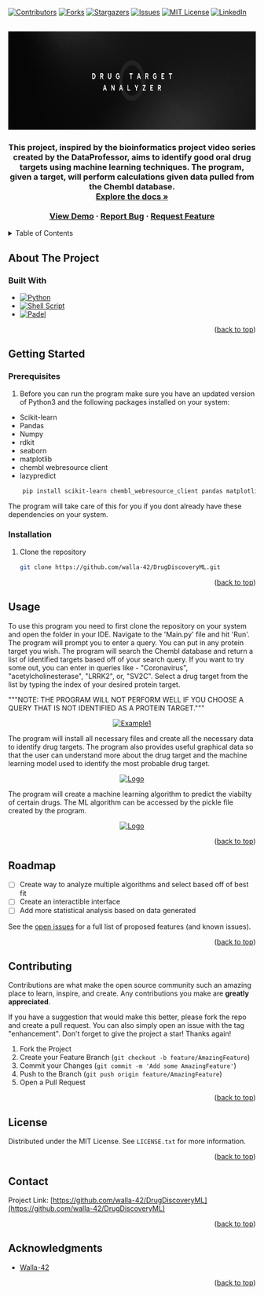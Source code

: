 <!-- Improved compatibility of back to top link: See: https://github.com/othneildrew/Best-README-Template/pull/73 -->
<a name="readme-top"></a>
<!--
*** Thanks for checking out the Best-README-Template. If you have a suggestion
*** that would make this better, please fork the repo and create a pull request
*** or simply open an issue with the tag "enhancement".
*** Don't forget to give the project a star!
*** Thanks again! Now go create something AMAZING! :D
-->



<!-- PROJECT SHIELDS -->
<!--
*** I'm using markdown "reference style" links for readability.
*** Reference links are enclosed in brackets [ ] instead of parentheses ( ).
*** See the bottom of this document for the declaration of the reference variables
*** for contributors-url, forks-url, etc. This is an optional, concise syntax you may use.
*** https://www.markdownguide.org/basic-syntax/#reference-style-links
-->
[![Contributors][contributors-shield]][contributors-url]
[![Forks][forks-shield]][forks-url]
[![Stargazers][stars-shield]][stars-url]
[![Issues][issues-shield]][issues-url]
[![MIT License][license-shield]][license-url]
[![LinkedIn][linkedin-shield]][linkedin-url]



<!-- PROJECT LOGO -->
<br />
<div align="center">
  <a href="https://github.com/walla-42/DrugDiscoveryML">
    <img src="Images/DrugDiscovery.png" alt="Logo" width="1000" height="200">
  </a>

<h3 align="center>Drug Discovery Model</h3>

  <p align="center">
    This project, inspired by the bioinformatics project video series created by the DataProfessor, aims to identify good oral drug targets using machine learning techniques. The program, given a target, will perform calculations given data pulled from the Chembl database. 
    <br />
    <a href="https://github.com/walla-42/DrugDiscoveryML"><strong>Explore the docs »</strong></a>
    <br />
    <br />
    <a href="https://github.com/walla-42/DrugDiscoveryML">View Demo</a>
    ·
    <a href="https://github.com/walla-42/DrugDiscoveryML/issues/new?labels=bug&template=bug-report---.md">Report Bug</a>
    ·
    <a href="https://github.com/walla-42/DrugDiscoveryML/issues/new?labels=enhancement&template=feature-request---.md">Request Feature</a>
  </p>
</div>



<!-- TABLE OF CONTENTS -->
<details>
  <summary>Table of Contents</summary>
  <ol>
    <li>
      <a href="#about-the-project">About The Project</a>
      <ul>
        <li><a href="#built-with">Built With</a></li>
      </ul>
    </li>
    <li>
      <a href="#getting-started">Getting Started</a>
      <ul>
        <li><a href="#prerequisites">Prerequisites</a></li>
        <li><a href="#installation">Installation</a></li>
      </ul>
    </li>
    <li><a href="#usage">Usage</a></li> 
    <li><a href="#roadmap">Roadmap</a></li>
    <li><a href="#contributing">Contributing</a></li>
    <li><a href="#license">License</a></li>
    <li><a href="#contact">Contact</a></li>
    <li><a href="#acknowledgments">Acknowledgments</a></li>
  </ol>
</details>



<!-- ABOUT THE PROJECT -->
## About The Project

<!--[![Product Name Screen Shot][product-screenshot]]


<p align="right">(<a href="#readme-top">back to top</a>)</p> -->

### Built With

* [![Python][Python.js]][Python-url]
* [![Shell Script][ShellScript.js]][ShellScript-url]
* [![Padel][Padel.js]][Padel-url]

<p align="right">(<a href="#readme-top">back to top</a>)</p>



<!-- GETTING STARTED -->
## Getting Started



### Prerequisites

1. Before you can run the program make sure you have an updated version of Python3 and the following packages installed on your system:
  -  Scikit-learn
  -  Pandas
  -  Numpy
  -  rdkit
  -  seaborn
  -  matplotlib
  -  chembl webresource client
  -  lazypredict 
  ```sh
      pip install scikit-learn chembl_webresource_client pandas matplotlib seaborn rdkit lazypredict
  ```
  The program will take care of this for you if you dont already have these dependencies on your system. 

### Installation

1. Clone the repository
   ```sh
   git clone https://github.com/walla-42/DrugDiscoveryML.git
   ```

<p align="right">(<a href="#readme-top">back to top</a>)</p> 



<!-- USAGE EXAMPLES -->
## Usage

To use this program you need to first clone the repository on your system and open the folder in your IDE. 
Navigate to the 'Main.py' file and hit 'Run'. The program will prompt you to enter a query. You can put in any protein target you wish. The program will search the Chembl database and return a list of identified targets based off of your search query. If you want to try some out, you can enter in queries like - "Coronavirus", "acetylcholinesterase", "LRRK2", or, "SV2C". Select a drug target from the list by typing the index of your desired protein target. 

"""NOTE: THE PROGRAM WILL NOT PERFORM WELL IF YOU CHOOSE A QUERY THAT IS NOT IDENTIFIED AS A PROTEIN TARGET."""
<div align=Center>
  <a href="https://github.com/walla-42/Gene_Search">
    <img src="Images/Terminal_1.png" alt="Example1" width="500" height="200">
  </a>
</div>

The program will install all necessary files and create all the necessary data to identify drug targets. The program also provides useful graphical data so that the user can understand more about the drug target and the machine learning model used to identify the most probable drug target. 

<div align=Center>
  <a href="https://github.com/walla-42/Gene_Search">
    <img src="Images/Terminal_2.png" alt="Logo" width="600" height="200">
  </a>
</div>

The program will create a machine learning algorithm to predict the viabilty of certain drugs. The ML algorithm can be accessed by the pickle file created by the program. 

<div align=center>
  <a href="https://github.com/walla-42/Gene_Search">
    <img src="Images/Terminal_3.png" alt="Logo" width="450" height="100">
  </a>
</div>

<!--_For more examples, please refer to the [Documentation](https://example.com)_-->
<p align="right">(<a href="#readme-top">back to top</a>)</p> 



<!-- ROADMAP -->
## Roadmap

- [ ] Create way to analyze multiple algorithms and select based off of best fit
- [ ] Create an interactible interface
- [ ] Add more statistical analysis based on data generated

See the [open issues](https://github.com/walla-42/Gene_Search/issues) for a full list of proposed features (and known issues).

<p align="right">(<a href="#readme-top">back to top</a>)</p>



<!-- CONTRIBUTING -->
## Contributing

Contributions are what make the open source community such an amazing place to learn, inspire, and create. Any contributions you make are **greatly appreciated**.

If you have a suggestion that would make this better, please fork the repo and create a pull request. You can also simply open an issue with the tag "enhancement".
Don't forget to give the project a star! Thanks again!

1. Fork the Project
2. Create your Feature Branch (`git checkout -b feature/AmazingFeature`)
3. Commit your Changes (`git commit -m 'Add some AmazingFeature'`)
4. Push to the Branch (`git push origin feature/AmazingFeature`)
5. Open a Pull Request

<p align="right">(<a href="#readme-top">back to top</a>)</p>



<!-- LICENSE -->
## License

Distributed under the MIT License. See `LICENSE.txt` for more information.

<p align="right">(<a href="#readme-top">back to top</a>)</p>



<!-- CONTACT -->
## Contact


Project Link: [https://github.com/walla-42/DrugDiscoveryML](https://github.com/walla-42/DrugDiscoveryML)

<p align="right">(<a href="#readme-top">back to top</a>)</p>



<!-- ACKNOWLEDGMENTS -->
## Acknowledgments

* [Walla-42](https://github.com/walla-42)


<p align="right">(<a href="#readme-top">back to top</a>)</p>



<!-- MARKDOWN LINKS & IMAGES -->
<!-- https://www.markdownguide.org/basic-syntax/#reference-style-links -->
[contributors-shield]: https://img.shields.io/github/contributors/walla-42/Gene_Search.svg?style=for-the-badge
[contributors-url]: https://github.com/walla-42/Gene_Search/graphs/contributors
[forks-shield]: https://img.shields.io/github/forks/walla-42/Gene_Search.svg?style=for-the-badge
[forks-url]: https://github.com/walla-42/Gene_Search/network/members
[stars-shield]: https://img.shields.io/github/stars/walla-42/Gene_Search.svg?style=for-the-badge
[stars-url]: https://github.com/walla-42/Gene_Search/stargazers
[issues-shield]: https://img.shields.io/github/issues/walla-42/Gene_Search.svg?style=for-the-badge
[issues-url]: https://github.com/walla-42/Gene_Search/issues
[license-shield]: https://img.shields.io/github/license/walla-42/Gene_Search.svg?style=for-the-badge
[license-url]: https://github.com/walla-42/Gene_Search/blob/master/LICENSE.txt
[linkedin-shield]: https://img.shields.io/badge/-LinkedIn-black.svg?style=for-the-badge&logo=linkedin&colorB=555
[linkedin-url]: https://linkedin.com/in/walla42
[product-screenshot1]: Images/Terminal_1.png
[product-screenshot2]: Images/Terminal_2.png
[product-screenshot3]: Images/Terminal_3.png
[Python.js]: https://img.shields.io/badge/python-3670A0?style=for-the-badge&logo=python&logoColor=ffdd54
[Python-url]: https://www.python.org/
[SQlite.js]: https://img.shields.io/badge/sqlite-%2307405e.svg?style=for-the-badge&logo=sqlite&logoColor=white
[SQlite-url]: https://www.sqlite.org
[ShellScript.js]: https://img.shields.io/badge/shell_script-%23121011.svg?style=for-the-badge&logo=gnu-bash&logoColor=white
[ShellScript-url]: https://www.learnshell.org/
[Padel.js]:https://img.shields.io/badge/-PaDEL_Descriptor-black.svg?style=for-the-badge&colorB=blue
[padel-url]: http://www.yapcwsoft.com/dd/padeldescriptor/

